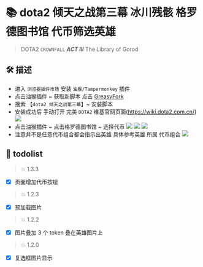 # 📚 dota2 倾天之战第三幕 冰川残骸 格罗德图书馆 代币筛选英雄

> DOTA2 `CROWNFALL` **_ACT III_** <The Frosts of Icewrack>
> The Library of Gorod

## 🛠️ 描述

- 进入 `浏览器插件市场` 安装 `油猴/Tampermonkey` 插件
- 点击油猴插件 ~ 获取新脚本 点击 [GreasyFork](https://greasyfork.org/zh-CN)
- 搜索 【`dota2 倾天之战第三幕`】~ 安装脚本
- 安装成功后 手动打开 完美 `DOTA2` 维基官网页面(https://wiki.dota2.com.cn/)
  ![](http://article.biliimg.com/bfs/new_dyn/662c4a4ec482eeaa23e49d03808b884e14194226.png)
- 点击油猴插件 ~ 点击格罗德图书馆 ~ 选择代币
  ![](http://article.biliimg.com/bfs/new_dyn/4639f79620461a1041372aa665d5538c14194226.png)
  ![](http://article.biliimg.com/bfs/new_dyn/5b870be10bc6ea224a0bc5e4ab46a21b14194226.png)
  ![](http://article.biliimg.com/bfs/new_dyn/5da76b61a0c9a3d62a158efbdc08957514194226.png)
- 注意并不是任意代币组合都会指示出英雄 具体参考英雄 所属 代币组合
  ![](http://article.biliimg.com/bfs/new_dyn/28e03632ee07f7dbb33d9a490676ea8914194226.png)

## 🐞 todolist

> 💥 1.3.3

- [x] 页面增加代币按钮

> 💥 1.2.3

- [x] 预加载图片

> 💥 1.2.2

- [x] 图片叠加 3 个 token 叠在英雄图片上

> 💥 1.2.0

- [x] 复选框图片显示
